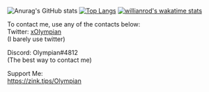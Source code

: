 ![Anurag's GitHub stats](https://github-readme-stats.vercel.app/api?username=OIympian&theme=dark&show_icons=true)
[![Top Langs](https://github-readme-stats.vercel.app/api/top-langs/?username=OIympian&theme=dark)](https://github.com/anuraghazra/github-readme-stats)
[![willianrod's wakatime stats](https://github-readme-stats.vercel.app/api/wakatime?username=Olympian&theme=dark)](https://github.com/anuraghazra/github-readme-stats)


To contact me, use any of the contacts below:  
Twitter: [xOIympian](https://twitter.com/xOIympian)  
(I barely use twitter)  
  
Discord: Olympian#4812  
(The best way to contact me)
  
Support Me:  
https://zink.tips/Olympian
